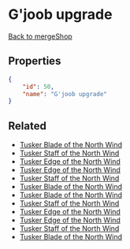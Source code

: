 # G'joob upgrade

<no description available>

[Back to mergeShop](../merge-shops.md)

## Properties

```json
{
    "id": 50,
    "name": "G'joob upgrade"
}
```

## Related

- [Tusker Blade of the North Wind](../items/1990-tusker-blade-of-the-north-wind.md)
- [Tusker Staff of the North Wind](../items/2005-tusker-staff-of-the-north-wind.md)
- [Tusker Edge of the North Wind](../items/2020-tusker-edge-of-the-north-wind.md)
- [Tusker Edge of the North Wind](../items/2019-tusker-edge-of-the-north-wind.md)
- [Tusker Staff of the North Wind](../items/2004-tusker-staff-of-the-north-wind.md)
- [Tusker Blade of the North Wind](../items/1989-tusker-blade-of-the-north-wind.md)
- [Tusker Blade of the North Wind](../items/1987-tusker-blade-of-the-north-wind.md)
- [Tusker Staff of the North Wind](../items/2003-tusker-staff-of-the-north-wind.md)
- [Tusker Edge of the North Wind](../items/2018-tusker-edge-of-the-north-wind.md)
- [Tusker Edge of the North Wind](../items/2017-tusker-edge-of-the-north-wind.md)
- [Tusker Staff of the North Wind](../items/2002-tusker-staff-of-the-north-wind.md)
- [Tusker Blade of the North Wind](../items/1986-tusker-blade-of-the-north-wind.md)

